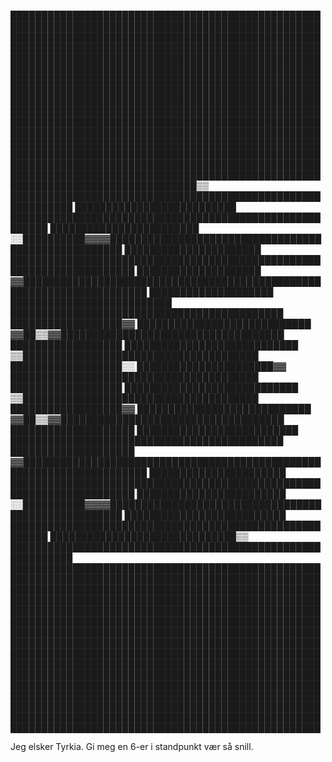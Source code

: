 ████████████████████████████████████████████████████████████████████████████████████████████████████
████████████████████████████████████████████████████████████████████████████████████████████████████
████████████████████████████████████████████████████████████████████████████████████████████████████
████████████████████████████████████████████████████████████████████████████████████████████████████
████████████████████████████████████████████████████████████████████████████████████████████████████
████████████████████████████████████████████████████████████████████████████████████████████████████
████████████████████████████████████████████████████████████████████████████████████████████████████
████████████████████████████████████████████████████████████████████████████████████████████████████
██████████████████████████████▒▒        ████████████████████████████████████████████████████████████
██████████████████████████                  ████████████████████████████████████████████████████████
████████████████████████        ░░██████████▓▓▓▓████████████████████████████████████████████████████
██████████████████████        ██████████████████████████████████████████████████████████████████████
████████████████████        ▓▓██████████████████████████████████████████████████████████████████████
████████████████████        ██████████████████████████  ████████████████████████████████████████████
██████████████████▓▓      ████████████████████████████  ▓▓██▒▒▓▓████████████████████████████████████
██████████████████        ████████████████████████████      ▒▒██████████████████████████████████████
██████████████████░░      ██████████████████████▓▓          ████████████████████████████████████████
██████████████████        ████████████████████████████      ▒▒██████████████████████████████████████
██████████████████▓▓      ████████████████████████████  ▓▓██▒▒▓▓████████████████████████████████████
████████████████████        ██████████████████████████  ████████████████████████████████████████████
████████████████████        ▓▓██████████████████████████████████████████████████████████████████████
██████████████████████        ██████████████████████████████████████████████████████████████████████
████████████████████████        ░░██████████▓▓▓▓████████████████████████████████████████████████████
██████████████████████████                  ████████████████████████████████████████████████████████
██████████████████████████████▒▒        ████████████████████████████████████████████████████████████
████████████████████████████████████████████████████████████████████████████████████████████████████
████████████████████████████████████████████████████████████████████████████████████████████████████
████████████████████████████████████████████████████████████████████████████████████████████████████
████████████████████████████████████████████████████████████████████████████████████████████████████
████████████████████████████████████████████████████████████████████████████████████████████████████
████████████████████████████████████████████████████████████████████████████████████████████████████
████████████████████████████████████████████████████████████████████████████████████████████████████
████████████████████████████████████████████████████████████████████████████████████████████████████

Jeg elsker Tyrkia. Gi meg en 6-er i standpunkt vær så snill. 